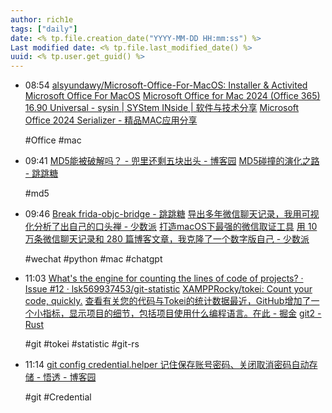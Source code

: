 ```yaml
---
author: rich1e
tags: ["daily"]
date: <% tp.file.creation_date("YYYY-MM-DD HH:mm:ss") %>
Last modified date: <% tp.file.last_modified_date() %>
uuid: <% tp.user.get_guid() %>
---
```


- 08:54 
  [alsyundawy/Microsoft-Office-For-MacOS: Installer & Activited Microsoft Office For MacOS](https://github.com/alsyundawy/Microsoft-Office-For-MacOS)
  [Microsoft Office for Mac 2024 (Office 365) 16.90 Universal - sysin | SYStem INside | 软件与技术分享](https://sysin.org/blog/office-2024-for-mac/)
  [Microsoft Office 2024 Serializer - 精品MAC应用分享](https://xclient.info/s/office-for-mac.html)
  
  #Office #mac  
- 09:41 
  [MD5能被破解吗？ - 兜里还剩五块出头 - 博客园](https://www.cnblogs.com/hmy-666/p/14628212.html)
  [MD5碰撞的演化之路 - 跳跳糖](https://tttang.com/archive/189/)
  
  #md5 
- 09:46 
  [Break frida-objc-bridge - 跳跳糖](https://tttang.com/archive/1889/#toc__2)
  [导出多年微信聊天记录，我用可视化分析了出自己的口头禅 - 少数派](https://sspai.com/post/82577)
  [打造macOS下最强的微信取证工具](https://mp.weixin.qq.com/s?__biz=MzU0NzczMDg4Mg==&mid=2247483863&idx=1&sn=ae6d1069a517e0176822efad9835dbd3&chksm=fb48a57acc3f2c6c412cf96a1dececc42ec8853931386f0988b404c9df92b0d2f3d9ee8f5491&mpshare=1&scene=1&srcid=0818f2cWp0w1sgFkUmhGL4Oe&sharer_sharetime=1692294905463&sharer_shareid=92340da57488f8262c6c5e5b5e83ac2b#rd)
  [用 10 万条微信聊天记录和 280 篇博客文章，我克隆了一个数字版自己 - 少数派](https://sspai.com/post/79230)
  
  #wechat #python #mac #chatgpt  
- 11:03 
  [What's the engine for counting the lines of code of projects? · Issue #12 · lsk569937453/git-statistic](https://github.com/lsk569937453/git-statistic/issues/12)
  [XAMPPRocky/tokei: Count your code, quickly.](https://github.com/XAMPPRocky/tokei)
  [查看有关您的代码与Tokei的统计数据最近，GitHub增加了一个小指标，显示项目的细节，包括项目使用什么编程语言。在此 - 掘金](https://juejin.cn/post/6977694564823859231)
  [git2 - Rust](https://docs.rs/git2/latest/git2/)
  
  #git #tokei #statistic #git-rs 
- 11:14 
  [git config credential.helper 记住保存账号密码、关闭取消密码自动存储 - 悟透 - 博客园](https://www.cnblogs.com/wutou/p/17585668.html)
  
  #git #Credential 